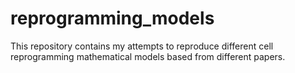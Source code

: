 # reprogramming_models
This repository contains my attempts to reproduce different cell reprogramming mathematical models based from different papers.
